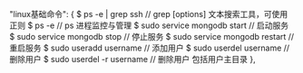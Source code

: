 
"linux基础命令": {
	$ ps -e | grep ssh // grep [options] 文本搜索工具，可使用正则
	$ ps -e // ps 进程监控与管理
	$ sudo service mongodb start // 启动服务
	$ sudo service mongodb stop // 停止服务
	$ sudo service mongodb restart // 重启服务
	$ sudo useradd username // 添加用户
	$ sudo userdel username // 删除用户
	$ sudo userdel -r username // 删除用户 包括用户主目录
},

